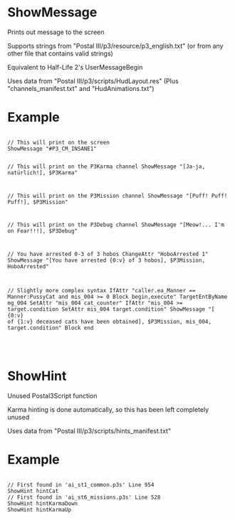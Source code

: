 # ShowMessage
<p>Prints out message to the screen
<p>Supports strings from "Postal III/p3/resource/p3_english.txt" (or from any other file that contains valid strings)
<p>Equivalent to Half-Life 2's UserMessageBegin
<p>Uses data from "Postal III/p3/scripts/HudLayout.res" (Plus "channels_manifest.txt" and "HudAnimations.txt")
<h1>Example</h1>
<pre><code class="language-js">
// This will print on the screen
ShowMessage "#P3_CM_INSANE1"

// This will print on the P3Karma channel
ShowMessage "[Ja-ja, natürlich!], $P3Karma"

// This will print on the P3Mission channel
ShowMessage "[Puff! Puff! Puff!], $P3Mission"

// This will print on the P3Debug channel
ShowMessage "[Meow!... I'm on Fear!!!], $P3Debug"

// You have arrested 0-3 of 3 hobos
ChangeAttr "HoboArrested 1"
ShowMessage "[You have arrested {0:v} of 3 hobos], $P3Mission, HoboArrested"

// Slightly more complex syntax
IfAttr "caller.ea_Manner == Manner:PussyCat and mis_004 >= 0 Block begin,execute"
	TargetEntByName mg_004
	SetAttr "mis_004 cat_counter"
	IfAttr "mis_004 >= target.condition SetAttr mis_004 target.condition"
	ShowMessage "[ {0:v} of {1:v} deceased cats have been obtained], $P3Mission, mis_004, target.condition"
Block end
</code></pre>
<br><h1>ShowHint</h1>
<p>Unused Postal3Script function
<p>Karma hinting is done automatically, so this has been left completely unused
<p>Uses data from "Postal III/p3/scripts/hints_manifest.txt"
<h1>Example</h1>
<pre><code class="language-js">
// First found in 'ai_st1_common.p3s' Line 954
ShowHint hintCat
// First found in 'ai_st6_missions.p3s' Line 528
ShowHint hintKarmaDown
ShowHint hintKarmaUp
</code></pre>